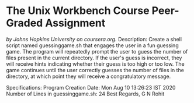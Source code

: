 <h1>The Unix Workbench Course Peer-Graded Assignment</h1>
<i>by Johns Hopkins University on coursera.org.</i>
Description:
Create a shell script named guessinggame.sh that engages the user in a fun guessing game. The program will repeatedly prompt the user to guess the number of files present in the current directory. If the user's guess is incorrect, they will receive hints indicating whether their guess is too high or too low. The game continues until the user correctly guesses the number of files in the directory, at which point they will receive a congratulatory message.

Specifications:
Program Creation Date: Mon Aug 10 13:26:23 IST 2020
Number of Lines in guessinggame.sh: 24
Best Regards,
G N Rohit
